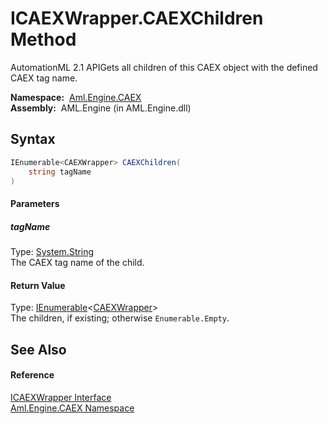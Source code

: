 ICAEXWrapper.CAEXChildren Method
================================
AutomationML 2.1 APIGets all children of this CAEX object with the defined CAEX tag name.

  **Namespace:**  [Aml.Engine.CAEX][1]  
  **Assembly:**  AML.Engine (in AML.Engine.dll)

Syntax
------

```csharp
IEnumerable<CAEXWrapper> CAEXChildren(
	string tagName
)
```

#### Parameters

##### *tagName*
Type: [System.String][2]  
The CAEX tag name of the child.

#### Return Value
Type: [IEnumerable][3]&lt;[CAEXWrapper][4]>  
The children, if existing; otherwise `Enumerable.Empty`.

See Also
--------

#### Reference
[ICAEXWrapper Interface][5]  
[Aml.Engine.CAEX Namespace][1]  

[1]: ../README.md
[2]: https://docs.microsoft.com/dotnet/api/system.string
[3]: https://docs.microsoft.com/dotnet/api/system.collections.generic.ienumerable-1
[4]: ../CAEXWrapper/README.md
[5]: README.md
[6]: https://www.automationml.org
[7]: ../../icons/logoShade.png